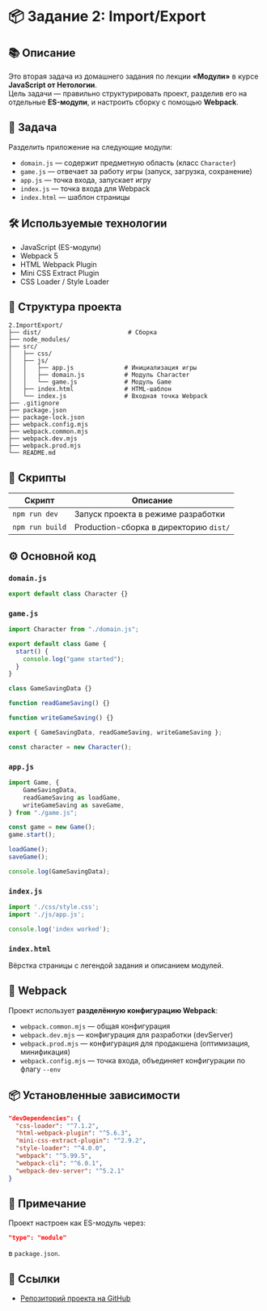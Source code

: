 # 📦 Задание 2: Import/Export

## 📚 Описание

Это вторая задача из домашнего задания по лекции **«Модули»** в курсе **JavaScript от Нетологии**.  
Цель задачи — правильно структурировать проект, разделив его на отдельные **ES-модули**, и настроить сборку с помощью **Webpack**.

## 🎯 Задача

Разделить приложение на следующие модули:

- `domain.js` — содержит предметную область (класс `Character`)
- `game.js` — отвечает за работу игры (запуск, загрузка, сохранение)
- `app.js` — точка входа, запускает игру
- `index.js` — точка входа для Webpack
- `index.html` — шаблон страницы

## 🛠️ Используемые технологии

- JavaScript (ES-модули)
- Webpack 5
- HTML Webpack Plugin
- Mini CSS Extract Plugin
- CSS Loader / Style Loader

## 📁 Структура проекта

```
2.ImportExport/
├── dist/                        # Сборка
├── node_modules/
├── src/
│   ├── css/
│   ├── js/
│   │   ├── app.js              # Инициализация игры
│   │   ├── domain.js           # Модуль Character
│   │   └── game.js             # Модуль Game
│   ├── index.html              # HTML-шаблон
│   └── index.js                # Входная точка Webpack
├── .gitignore
├── package.json
├── package-lock.json
├── webpack.config.mjs
├── webpack.common.mjs
├── webpack.dev.mjs
├── webpack.prod.mjs
└── README.md
```

## 🔌 Скрипты

| Скрипт         | Описание                                 |
|----------------|------------------------------------------|
| `npm run dev`  | Запуск проекта в режиме разработки       |
| `npm run build`| Production-сборка в директорию `dist/`   |

## ⚙️ Основной код

### `domain.js`

```js
export default class Character {}
```

### `game.js`

```js
import Character from "./domain.js";

export default class Game {
  start() {
    console.log("game started");
  }
}

class GameSavingData {}

function readGameSaving() {}

function writeGameSaving() {}

export { GameSavingData, readGameSaving, writeGameSaving };

const character = new Character();
```

### `app.js`

```js
import Game, {
    GameSavingData,
    readGameSaving as loadGame,
    writeGameSaving as saveGame,
} from "./game.js";

const game = new Game();
game.start();

loadGame();
saveGame();

console.log(GameSavingData);
```

### `index.js`

```js
import './css/style.css';
import './js/app.js';

console.log('index worked');
```

### `index.html`

Вёрстка страницы с легендой задания и описанием модулей.

## 🧪 Webpack

Проект использует **разделённую конфигурацию Webpack**:

- `webpack.common.mjs` — общая конфигурация
- `webpack.dev.mjs` — конфигурация для разработки (devServer)
- `webpack.prod.mjs` — конфигурация для продакшена (оптимизация, минификация)
- `webpack.config.mjs` — точка входа, объединяет конфигурации по флагу `--env`

## 📦 Установленные зависимости

```json
"devDependencies": {
  "css-loader": "^7.1.2",
  "html-webpack-plugin": "^5.6.3",
  "mini-css-extract-plugin": "^2.9.2",
  "style-loader": "^4.0.0",
  "webpack": "^5.99.5",
  "webpack-cli": "^6.0.1",
  "webpack-dev-server": "^5.2.1"
}
```

## 📝 Примечание

Проект настроен как ES-модуль через:

```json
"type": "module"
```

в `package.json`.

## 🔗 Ссылки

- [Репозиторий проекта на GitHub](https://github.com/dm-morozov/Netology_40_homework__modules_Webpack_ImportExport)